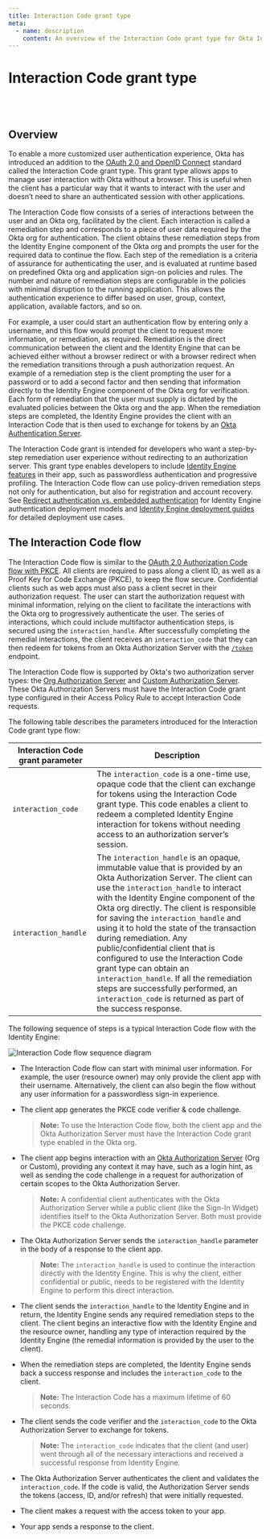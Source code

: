 ```yaml
---
title: Interaction Code grant type
meta:
  - name: description
    content: An overview of the Interaction Code grant type for Okta Identity Engine.
---
```


# Interaction Code grant type

<ApiLifecycle access="ie" /><br>
<ApiLifecycle access="Limited GA" /><br>

## Overview

To enable a more customized user authentication experience, Okta has introduced an addition to the [OAuth 2.0 and OpenID Connect](/docs/concepts/oauth-openid) standard called the Interaction Code grant type. This grant type allows apps to manage user interaction with Okta without a browser. This is useful when the client has a particular way that it wants to interact with the user and doesn’t need to share an authenticated session with other applications.

The Interaction Code flow consists of a series of interactions between the user and an Okta org, facilitated by the client. Each interaction is called a remediation step and corresponds to a piece of user data required by the Okta org for authentication. The client obtains these remediation steps from the Identity Engine component of the Okta org and prompts the user for the required data to continue the flow. Each step of the remediation is a criteria of assurance for authenticating the user, and is evaluated at runtime based on predefined Okta org and application sign-on policies and rules. The number and nature of remediation steps are configurable in the policies with minimal disruption to the running application. This allows the authentication experience to differ based on user, group, context, application, available factors, and so on.

For example, a user could start an authentication flow by entering only a username, and this flow would prompt the client to request more information, or remediation, as required. Remediation is the direct communication between the client and the Identity Engine that can be achieved either without a browser redirect or with a browser redirect when the remediation transitions through a push authorization request. An example of a remediation step is the client prompting the user for a password or to add a second factor and then sending that information directly to the Identity Engine component of the Okta org for verification. Each form of remediation that the user must supply is dictated by the evaluated policies between the Okta org and the app. When the remediation steps are completed, the Identity Engine provides the client with an Interaction Code that is then used to exchange for tokens by an [Okta Authentication Server](/docs/concepts/auth-servers/).

The Interaction Code grant is intended for developers who want a step-by-step remediation user experience without redirecting to an authorization server. This grant type enables developers to include [Identity Engine features](https://help.okta.com/okta_help.htm?type=oie&id=ext-features) in their app, such as passwordless authentication and progressive profiling. The Interaction Code flow can use policy-driven remediation steps not only for authentication, but also for registration and account recovery. See [Redirect authentication vs. embedded authentication](/docs/concepts/redirect-vs-embedded/) for Identity Engine authentication deployment models and [Identity Engine deployment guides](/docs/guides/oie-intro/) for detailed deployment use cases.

## The Interaction Code flow

The Interaction Code flow is similar to the [OAuth 2.0 Authorization Code flow with PKCE](/docs/concepts/oauth-openid/#authorization-code-flow-with-pkce). All clients are required to pass along a client ID, as well as a Proof Key for Code Exchange (PKCE), to keep the flow secure. Confidential clients such as web apps must also pass a client secret in their authorization request. The user can start the authorization request with minimal information, relying on the client to facilitate the interactions with the Okta org to progressively authenticate the user. The series of interactions, which could include multifactor authentication steps, is secured using the `interaction_handle`. After successfully completing the remedial interactions, the client receives an `interaction_code` that they can then redeem for tokens from an Okta Authorization Server with the [`/token`](/docs/reference/api/oidc/#token) endpoint.

The Interaction Code flow is supported by Okta's two authorization server types: the [Org Authorization Server](/docs/concepts/auth-servers/#org-authorization-server) and [Custom Authorization Server](/docs/concepts/auth-servers/#custom-authorization-server). These Okta Authorization Servers must have the Interaction Code grant type configured in their Access Policy Rule to accept Interaction Code requests.

The following table describes the parameters introduced for the Interaction Code grant type flow:

| Interaction Code grant parameter           | Description   |
| --------------------------------           | -----------   |
| `interaction_code` |  The `interaction_code` is a one-time use, opaque code that the client can exchange for tokens using the Interaction Code grant type. This code enables a client to redeem a completed Identity Engine interaction for tokens without needing access to an authorization server’s session. |
| `interaction_handle` | The `interaction_handle` is an opaque, immutable value that is provided by an Okta Authorization Server. The client can use the `interaction_handle` to interact with the Identity Engine component of the Okta org directly. The client is responsible for saving the `interaction_handle` and using it to hold the state of the transaction during remediation. Any public/confidential client that is configured to use the Interaction Code grant type can obtain an `interaction_handle`. If all the remediation steps are successfully performed, an `interaction_code` is returned as part of the success response.            |

The following sequence of steps is a typical Interaction Code flow with the Identity Engine:

<!--
See http://www.plantuml.com/plantuml/uml/

@startuml
skinparam monochrome true
actor "Resource Owner (User)" as user
participant "Client" as client
participant "Authorization Server (Okta)" as okta
participant "Identity Engine (Okta)" as oie
participant "Resource Server (Your App)" as app

user -> client: Start auth with user info
client -> client: Generate PKCE code verifier & challenge
client -> okta: Authorization request w/ code_challenge, client ID, scopes, and user info
okta -> okta: Remediation required
okta -> client: Sends interaction_handle in response (for required interaction)
user <-> client: Remedial interaction
client <-> oie: Remedial interaction w/ interaction_handle
note right: Possible multiple remedial steps required
user <-> client: Remedial interaction
client -> oie: Remedial interaction w/ interaction_handle
oie -> oie: Remedial steps completed
oie -> client: Send interaction_code in response
client -> okta: Send interaction_code, client ID, code_verifier to /token
okta -> okta: Evaluates PKCE code
okta -> client: Access token (and optionally refresh token)
client -> app: Request with access token
app -> client: Response
@enduml

 -->

![Interaction Code flow sequence diagram](/img/authorization/interaction-code-grant-flow.png)

* The Interaction Code flow can start with minimal user information. For example, the user (resource owner) may only provide the client app with their username. Alternatively, the client can also begin the flow without any user information for a passwordless sign-in experience.

* The client app generates the PKCE code verifier & code challenge.

  > **Note:** To use the Interaction Code flow, both the client app and the Okta Authorization Server must have the Interaction Code grant type enabled in the Okta org.

* The client app begins interaction with an [Okta Authorization Server](/docs/concepts/auth-servers/) (Org or Custom), providing any context it may have, such as a login hint, as well as sending the code challenge in a request for authorization of certain scopes to the Okta Authorization Server.

  > **Note:** A confidential client authenticates with the Okta Authorization Server while a public client (like the Sign-In Widget) identifies itself to the Okta Authorization Server. Both must provide the PKCE code challenge.

* The Okta Authorization Server sends the `interaction_handle` parameter in the body of a response to the client app.

  > **Note:** The `interaction_handle` is used to continue the interaction directly with the Identity Engine. This is why the client, either confidential or public, needs to be registered with the Identity Engine to perform this direct interaction.

* The client sends the `interaction_handle` to the Identity Engine and in return, the Identity Engine sends any required remediation steps to the client. The client begins an interactive flow with the Identity Engine and the resource owner, handling any type of interaction required by the Identity Engine (the remedial information is provided by the user to the client).

* When the remediation steps are completed, the Identity Engine sends back a success response and includes the `interaction_code` to the client.

  > **Note:** The Interaction Code has a maximum lifetime of 60 seconds.

* The client sends the code verifier and the `interaction_code` to the Okta Authorization Server to exchange for tokens.

  > **Note:** The `interaction_code` indicates that the client (and user) went through all of the necessary interactions and received a successful response from Identity Engine.

* The Okta Authorization Server authenticates the client and validates the `interaction_code`. If the code is valid, the Authorization Server sends the tokens (access, ID, and/or refresh) that were initially requested.

* The client makes a request with the access token to your app.

* Your app sends a response to the client.
